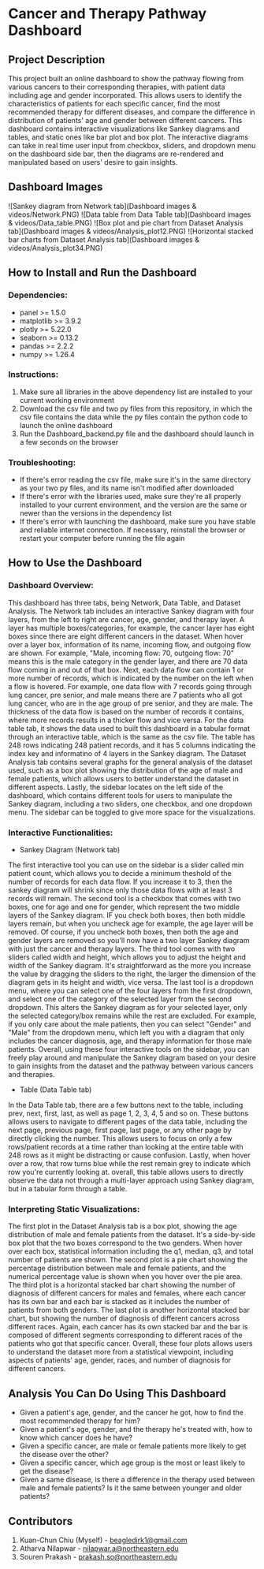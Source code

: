 # Cancer and Therapy Pathway Dashboard

## Project Description
This project built an online dashboard to show the pathway flowing from various cancers to their corresponding therapies, with patient data including age and gender incorporated. This allows users to identify the characteristics of patients for each specific cancer, find the most recommended therapy for different diseases, and compare the difference in distribution of patients' age and gender between different cancers. This dashboard contains interactive visualizations like Sankey diagrams and tables, and static ones like bar plot and box plot. The interactive diagrams can take in real time user input from checkbox, sliders, and dropdown menu on the dashboard side bar, then the diagrams are re-rendered and manipulated based on users' desire to gain insights.

## Dashboard Images
![Sankey diagram from Network tab](Dashboard images & videos/Network.PNG)
![Data table from Data Table tab](Dashboard images & videos/Data_table.PNG)
![Box plot and pie chart from Dataset Analysis tab](Dashboard images & videos/Analysis_plot12.PNG)
![Horizontal stacked bar charts from Dataset Analysis tab](Dashboard images & videos/Analysis_plot34.PNG)

## How to Install and Run the Dashboard
### Dependencies:
  - panel >= 1.5.0
  - matplotlib >= 3.9.2
  - plotly >= 5.22.0
  - seaborn >= 0.13.2
  - pandas >= 2.2.2
  - numpy >= 1.26.4

### Instructions:
  1. Make sure all libraries in the above dependency list are installed to your current working environment
  2. Download the csv file and two py files from this repository, in which the csv file contains the data while the py files contain the python code to launch the online dashboard
  3. Run the Dashboard_backend.py file and the dashboard should launch in a few seconds on the browser

### Troubleshooting:
  - If there's error reading the csv file, make sure it's in the same directory as your two py files, and its name isn't modified after downloaded
  - If there's error with the libraries used, make sure they're all properly installed to your current environment, and the version are the same or newer than the versions in the dependency list
  - If there's error with launching the dashboard, make sure you have stable and reliable internet connection. If necessary, reinstall the browser or restart your computer before running the file again

## How to Use the Dashboard
### Dashboard Overview:
This dashboard has three tabs, being Network, Data Table, and Dataset Analysis. The Network tab includes an interactive Sankey diagram with four layers, from the left to right are cancer, age, gender, and therapy layer. A layer has multiple boxes/categories, for example, the cancer layer has eight boxes since there are eight different cancers in the dataset. When hover over a layer box, information of its name, incoming flow, and outgoing flow are shown. For example, "Male, incoming flow: 70, outgoing flow: 70" means this is the male category in the gender layer, and there are 70 data flow coming in and out of that box. Next, each data flow can contain 1 or more number of records, which is indicated by the number on the left when a flow is hovered. For example, one data flow with 7 records going through lung cancer, pre senior, and male means there are 7 patients who all got lung cancer, who are in the age group of pre senior, and they are male. The thickness of the data flow is based on the number of records it contains, where more records results in a thicker flow and vice versa. For the data table tab, it shows the data used to built this dashboard in a tabular format through an interactive table, which is the same as the csv file. The table has 248 rows indicating 248 patient records, and it has 5 columns indicating the index key and informatino of 4 layers in the Sankey diagram. The Dataset Analysis tab contains several graphs for the general analysis of the dataset used, such as a box plot showing the distribution of the age of male and female patients, which allows users to better understand the dataset in different aspects. Lastly, the sidebar locates on the left side of the dashboard, which contains different tools for users to manipulate the Sankey diagram, including a two sliders, one checkbox, and one dropdown menu. The sidebar can be toggled to give more space for the visualizations.

### Interactive Functionalities:
- Sankey Diagram (Network tab)

The first interactive tool you can use on the sidebar is a slider called min patient count, which allows you to decide a minimum theshold of the number of records for each data flow. If you increase it to 3, then the sankey diagram will shrink since only those data flows with at least 3 records will remain. The second tool is a checkbox that comes with two boxes, one for age and one for gender, which represent the two middle layers of the Sankey diagram. IF you check both boxes, then both middle layers remain, but when you uncheck age for example, the age layer will be removed. Of course, if you uncheck both boxes, then both the age and gender layers are removed so you'll now have a two layer Sankey diagram with just the cancer and therapy layers. The third tool comes with two sliders called width and height, which allows you to adjust the height and width of the Sankey diagram. It's straightforward as the more you increase the value by dragging the sliders to the right, the larger the dimension of the diagram gets in its height and width, vice versa. The last tool is a dropdown menu, where you can select one of the four layers from the first dropdown, and select one of the category of the selected layer from the second dropdown. This alters the Sankey diagram as for your selected layer, only the selected category/box remains while the rest are excluded. For example, if you only care about the male patients, then you can select "Gender" and "Male" from the dropdown menu, which left you with a diagram that only includes the cancer diagnosis, age, and therapy information for those male patients. Overall, using these four interactive tools on the sidebar, you can freely play around and manipulate the Sankey diagram based on your desire to gain insights from the dataset and the pathway between various cancers and therapies.
- Table (Data Table tab)

In the Data Table tab, there are a few buttons next to the table, including prev, next, first, last, as well as page 1, 2, 3, 4, 5 and so on. These buttons allows users to navigate to different pages of the data table, including the next page, previous page, first page, last page, or any other page by directly clicking the number. This allows users to focus on only a few rows/patient records at a time rather than looking at the entire table with 248 rows as it might be distracting or cause confusion. Lastly, when hover over a row, that row turns blue while the rest remain grey to indicate which row you're currently looking at. overall, this table allows users to directly observe the data not through a multi-layer approach using Sankey diagram, but in a tabular form through a table.

### Interpreting Static Visualizations:
The first plot in the Dataset Analysis tab is a box plot, showing the age distribution of male and female patients from the dataset. It's a side-by-side box plot that the two boxes correspond to the two genders. When hover over each box, statistical information including the q1, median, q3, and total number of patients are shown. The second plot is a pie chart showing the percentage distribution between male and female patients, and the numerical percentage value is shown when you hover over the pie area. The third plot is a horizontal stacked bar chart showing the number of diagnosis of different cancers for males and females, where each cancer has its own bar and each bar is stacked as it includes the number of patients from both genders. The last plot is another horizontal stacked bar chart, but showing the number of diagnosis of different cancers across different races. Again, each cancer has its own stacked bar and the bar is composed of different segments corresponding to different races of the patients who got that specific cancer. Overall, these four plots allows users to understand the dataset more from a statistical viewpoint, including aspects of patients' age, gender, races, and number of diagnosis for different cancers.

## Analysis You Can Do Using This Dashboard
- Given a patient's age, gender, and the cancer he got, how to find the most recommended therapy for him?
- Given a patient's age, gender, and the therapy he's treated with, how to know which cancer does he have?
- Given a specific cancer, are male or female patients more likely to get the disease over the other?
- Given a specific cancer, which age group is the most or least likely to get the disease?
- Given a same disease, is there a difference in the therapy used between male and female patients? Is it the same between younger and older patients?

## Contributors
1. Kuan-Chun Chiu (Myself) - beagledirk1@gmail.com
2. Atharva Nilapwar - nilapwar.a@northeastern.edu
4. Souren Prakash - prakash.so@northeastern.edu
